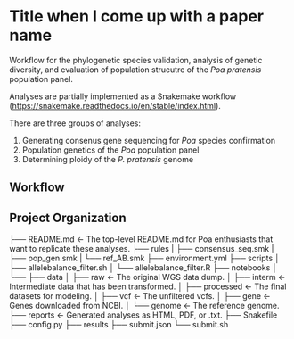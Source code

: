 # Title when I come up with a paper name

Workflow for the phylogenetic species validation, analysis of genetic diversity, and evaluation of population strucutre of the *Poa pratensis* population panel. 

Analyses are partially implemented as a Snakemake workflow 
(https://snakemake.readthedocs.io/en/stable/index.html). 

There are three groups of analyses:
1. Generating consenus gene sequencing for *Poa* species confirmation
2. Population genetics of the *Poa* population panel
3. Determining ploidy of the *P. pratensis* genome

## Workflow

## Project Organization

├── README.md <- The top-level README.md for Poa enthusiasts that want to replicate these analyses.
├── rules
|   ├── consensus_seq.smk
|   ├── pop_gen.smk
|   └── ref_AB.smk
├── environment.yml
├── scripts
│   ├── allelebalance_filter.sh
│   └── allelebalance_filter.R
├── notebooks
│   └── 
├── data
│   ├── raw <- The original WGS data dump.
│   ├── interm  <- Intermediate data that has been transformed.
│   ├── processed <- The final datasets for modeling.
│   ├── vcf <- The unfiltered vcfs.
│   ├── gene <- Genes downloaded from NCBI. 
│   └── genome <- The reference genome.
├── reports <- Generated analyses as HTML, PDF, or .txt. 
├── Snakefile
├── config.py
├── results
├── submit.json
└── submit.sh

